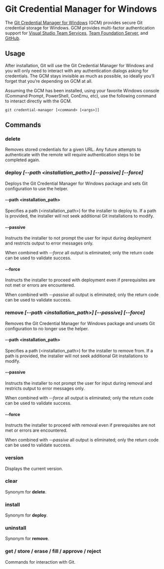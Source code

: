 # Git Credential Manager for Windows

The [Git Credential Manager for Windows](https://github.com/Microsoft/Git-Credential-Manager-for-Windows) (GCM) provides secure Git credential storage for Windows. GCM provides multi-factor authentication support for [Visual Studio Team Services](https://www.visualstudio.com/), [Team Foundation Server](https://www.visualstudio.com/en-us/products/tfs-overview-vs.aspx), and [GitHub](https://github.com/).

## Usage

After installation, Git will use the Git Credential Manager for Windows and you will only need to interact with any authentication dialogs asking for credentials. The GCM stays invisible as much as possible, so ideally you’ll forget that you’re depending on GCM at all.

Assuming the GCM has been installed, using your favorite Windows console (Command Prompt, PowerShell, ConEmu, etc), use the following command to interact directly with the GCM.

    git credential-manager [<command> [<args>]]

## Commands

### delete

Removes stored credentials for a given URL. Any future attempts to authenticate with the remote will require authentication steps to be completed again.

### deploy _\[--path \<installation_path\>\] \[--passive\] \[--force\]_

Deploys the Git Credential Manager for Windows package and sets Git configuration to use the helper.

#### --path \<installation_path\>

Specifies a path (\<installation_path\>) for the installer to deploy to. If a path is provided, the installer will not seek additional Git installations to modify.

#### --passive

Instructs the installer to not prompt the user for input during deployment and restricts output to error messages only.

When combined with *--force* all output is eliminated; only the return code can be used to validate success.

#### --force

Instructs the installer to proceed with deployment even if prerequisites are not met or errors are encountered.

When combined with *--passive* all output is eliminated; only the return code can be used to validate success.

### remove _\[--path \<installation_path\>\] \[--passive\] \[--force\]_

Removes the Git Credential Manager for Windows package and unsets Git configuration to no longer use the helper.

#### --path \<installation_path\>

Specifies a path (\<installation_path\>) for the installer to remove from. If a path is provided, the installer will not seek additional Git installations to modify.

#### --passive

Instructs the installer to not prompt the user for input during removal and restricts output to error messages only.

When combined with *--force* all output is eliminated; only the return code can be used to validate success.

#### --force

Instructs the installer to proceed with removal even if prerequisites are not met or errors are encountered.

When combined with *--passive* all output is eliminated; only the return code can be used to validate success.

### version

Displays the current version.

### clear

Synonym for **delete**.

### install

Synonym for **deploy**.

### uninstall

Synonym for **remove**.

### get / store / erase / fill / approve / reject

Commands for interaction with Git.
